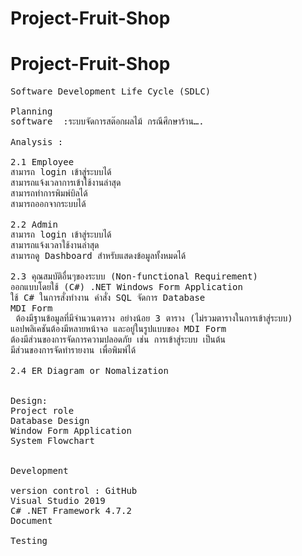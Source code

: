 # Project-Fruit-Shop



# Project-Fruit-Shop

<pre>
Software Development Life Cycle (SDLC)

Planning 
software  :ระบบจัดการสต๊อกผลไม้ กรณีศึกษาร้าน….

Analysis :

2.1 Employee
สามารถ login เข้าสู่ระบบได้
สามารถแจ้งเวลาการเข้าใช้งานล่าสุด
สามารถทำการพิมพ์บิลได้
สามารถออกจากระบบได้

2.2 Admin
สามารถ login เข้าสู่ระบบได้
สามารถแจ้งเวลาใช้งานล่าสุด
สามารถดู Dashboard สำหรับแสดงข้อมูลทั้งหมดได้

2.3 คุณสมบัติอื่นๆของระบบ (Non-functional Requirement)
ออกแบบโดยใช้ (C#) .NET Windows Form Application
ใช้ C# ในการสั่งทำงาน คำสั่ง SQL จัดการ Database
MDI Form
 ต้องมีฐานข้อมูลที่มีจำนวนตาราง อย่างน้อย 3 ตาราง (ไม่รวมตารางในการเข้าสู่ระบบ)
แอปพลิเคชันต้องมีหลายหน้าจอ และอยู่ในรูปแบบของ MDI Form
ต้องมีส่วนของการจัดการความปลอดภัย เช่น การเข้าสู่ระบบ เป็นต้น
มีส่วนของการจัดทำรายงาน เพื่อพิมพ์ได้

2.4 ER Diagram or Nomalization


Design:
Project role
Database Design
Window Form Application
System Flowchart
			
			
Development

version control : GitHub
Visual Studio 2019
C# .NET Framework 4.7.2
Document

Testing
</pre>

